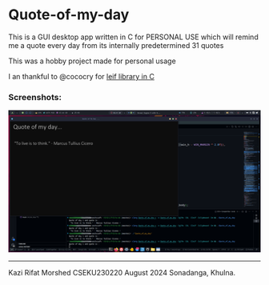 # Quote-of-my-day
This is a GUI desktop app written in C for PERSONAL USE which will remind me a quote every day from its internally predetermined 31 quotes

This was a hobby project made for personal usage

I an thankful to @cococry for [leif library in C](https://github.com/cococry/leif.git)

### Screenshots:

![ss1](./Screenshot_2024-08-01-02-41-36_1920x1080.png)

---

Kazi Rifat Morshed
CSEKU230220
August 2024
Sonadanga, Khulna.
